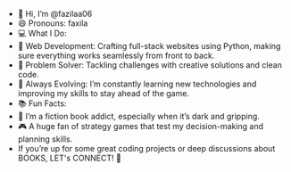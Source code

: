 - 👋 Hi, I’m @fazilaa06
- 😄 Pronouns: faxila
- 💻 What I Do:
- 👀 Web Development: Crafting full-stack websites using Python, making sure everything works seamlessly from front to back.
- 🐍 Problem Solver: Tackling challenges with creative solutions and clean code.
- 🌱 Always Evolving: I’m constantly learning new technologies and improving my skills to stay ahead of the game.
- 📚 Fun Facts:
- 😬 I’m a fiction book addict, especially when it’s dark and gripping.
- 🎮 A huge fan of strategy games that test my decision-making and planning skills.
- If you’re up for some great coding projects or deep discussions about BOOKS, LET's CONNECT! 🚀

<!---
fazilaa06/fazilaa06 is a ✨ special ✨ repository because its `README.md` (this file) appears on your GitHub profile.
You can click the Preview link to take a look at your changes.
--->
